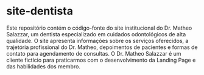 # site-dentista
Este repositório contém o código-fonte do site institucional do Dr. Matheo Salazzar, um dentista especializado em cuidados odontológicos de alta qualidade. O site apresenta informações sobre os serviços oferecidos, a trajetória profissional do Dr. Matheo, depoimentos de pacientes e formas de contato para agendamento de consultas. O Dr. Matheo Salazzar é um cliente fictício para praticarmos com o desenvolvimento da Landing Page e das habilidades dos membro.
